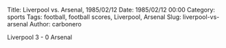 Title: Liverpool vs. Arsenal, 1985/02/12
Date: 1985/02/12 00:00
Category: sports
Tags: football, football scores, Liverpool, Arsenal
Slug: liverpool-vs-arsenal
Author: carbonero


Liverpool 3 - 0 Arsenal

